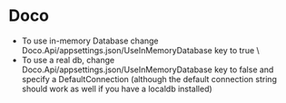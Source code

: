 # Doco

- To use in-memory Database change Doco.Api/appsettings.json/UseInMemoryDatabase key to true \
- To use a real db, change Doco.Api/appsettings.json/UseInMemoryDatabase key to false and specify a DefaultConnection (although the default connection string should work as well if you have a localdb installed)
